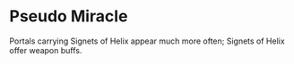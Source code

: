 # Pseudo Miracle

Portals carrying Signets of Helix appear much more often; Signets of Helix offer weapon buffs.

